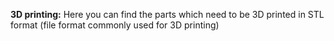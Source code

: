 **3D printing:**
Here you can find the parts which need to be 3D printed in STL format (file format commonly used for 3D printing)
